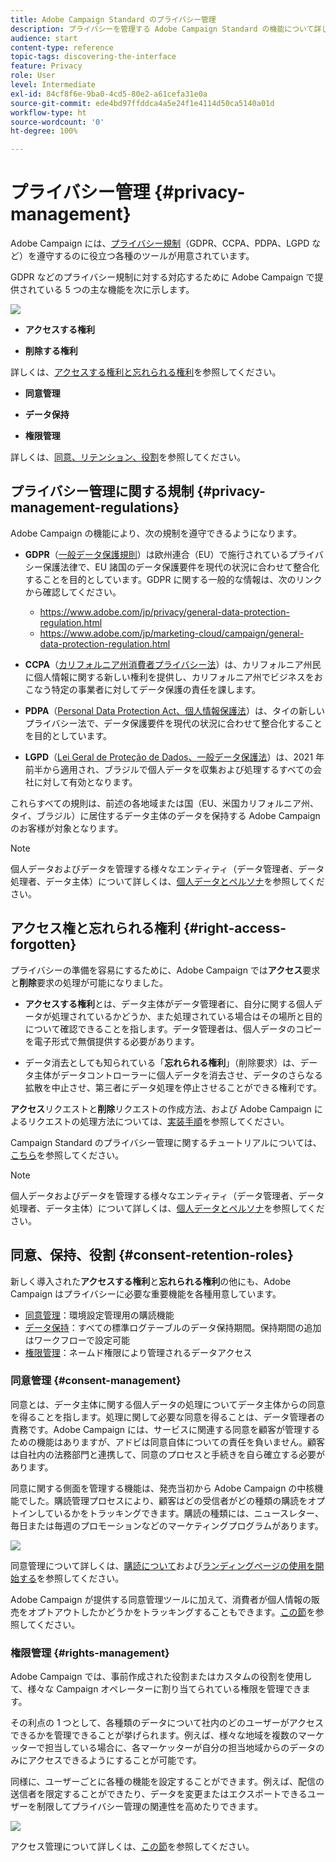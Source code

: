 ```yaml
---
title: Adobe Campaign Standard のプライバシー管理
description: プライバシーを管理する Adobe Campaign Standard の機能について詳しく説明します。
audience: start
content-type: reference
topic-tags: discovering-the-interface
feature: Privacy
role: User
level: Intermediate
exl-id: 84cf8f6e-9ba0-4cd5-80e2-a61cefa31e0a
source-git-commit: ede4bd97ffddca4a5e24f1e4114d50ca5140a01d
workflow-type: ht
source-wordcount: '0'
ht-degree: 100%

---
```


# プライバシー管理 {#privacy-management}

Adobe Campaign には、[プライバシー規制](#privacy-management-regulations)（GDPR、CCPA、PDPA、LGPD など）を遵守するのに役立つ各種のツールが用意されています。

GDPR などのプライバシー規制に対する対応するために Adobe Campaign で提供されている 5 つの主な機能を次に示します。

![](assets/privacy-gdpr-use-cases.png)

* **アクセスする権利**

* **削除する権利**

詳しくは、[アクセスする権利と忘れられる権利](#right-access-forgotten)を参照してください。

* **同意管理**

* **データ保持**

* **権限管理**

詳しくは、[同意、リテンション、役割](#consent-retention-roles)を参照してください。

<!--This section presents general information on what Privacy management is and the features provided by Adobe Campaign to manage the [Right to Access and Right to be Forgotten](#right-access-forgotten).

It also contains information on important features to manage Privacy ([consent, data retention and user roles](#consent-retention-roles)), as well as best practices to help you with your Privacy compliance when using Adobe Campaign.-->

## プライバシー管理に関する規制 {#privacy-management-regulations}

Adobe Campaign の機能により、次の規制を遵守できるようになります。

* **GDPR**（[一般データ保護規則](https://ec.europa.eu/info/law/law-topic/data-protection/reform/what-does-general-data-protection-regulation-gdpr-govern_en)）は欧州連合（EU）で施行されているプライバシー保護法律で、EU 諸国のデータ保護要件を現代の状況に合わせて整合化することを目的としています。GDPR に関する一般的な情報は、次のリンクから確認してください。

   * https://www.adobe.com/jp/privacy/general-data-protection-regulation.html
   * https://www.adobe.com/jp/marketing-cloud/campaign/general-data-protection-regulation.html

* **CCPA**（[カリフォルニア州消費者プライバシー法](https://leginfo.legislature.ca.gov/faces/codes_displayText.xhtml?lawCode=CIV&amp;division=3.&amp;title=1.81.5.&amp;part=4.&amp;chapter=&amp;article=)）は、カリフォルニア州民に個人情報に関する新しい権利を提供し、カリフォルニア州でビジネスをおこなう特定の事業者に対してデータ保護の責任を課します。
* **PDPA**（[Personal Data Protection Act、個人情報保護法](https://secureprivacy.ai/thailand-pdpa-summary-what-businesses-need-to-know/)）は、タイの新しいプライバシー法で、データ保護要件を現代の状況に合わせて整合化することを目的としています。
* **LGPD**（[Lei Geral de Proteção de Dados、一般データ保護法](https://iapp.org/media/pdf/resource_center/Brazilian_General_Data_Protection_Law.pdf)）は、2021 年前半から適用され、ブラジルで個人データを収集および処理するすべての会社に対して有効となります。

これらすべての規則は、前述の各地域または国（EU、米国カリフォルニア州、タイ、ブラジル）に居住するデータ主体のデータを保持する Adobe Campaign のお客様が対象となります。

>[!NOTE]
>
>個人データおよびデータを管理する様々なエンティティ（データ管理者、データ処理者、データ主体）について詳しくは、[個人データとペルソナ](../../start/using/privacy.md#personal-data)を参照してください。

## アクセス権と忘れられる権利 {#right-access-forgotten}

プライバシーの準備を容易にするために、Adobe Campaign では&#x200B;**アクセス**&#x200B;要求と&#x200B;**削除**&#x200B;要求の処理が可能になりました。

* **アクセスする権利**&#x200B;とは、データ主体がデータ管理者に、自分に関する個人データが処理されているかどうか、また処理されている場合はその場所と目的について確認できることを指します。データ管理者は、個人データのコピーを電子形式で無償提供する必要があります。

* データ消去としても知られている「**忘れられる権利**」（削除要求）は、データ主体がデータコントローラーに個人データを消去させ、データのさらなる拡散を中止させ、第三者にデータ処理を停止させることができる権利です。

**アクセス**&#x200B;リクエストと&#x200B;**削除**&#x200B;リクエストの作成方法、および Adobe Campaign によるリクエストの処理方法については、[実装手順](../../start/using/privacy-requests.md#about-privacy-requests)を参照してください。

Campaign Standard のプライバシー管理に関するチュートリアルについては、[こちら](https://experienceleague.adobe.com/docs/campaign-standard-learn/tutorials/privacy/privacy-overview.html?lang=ja#privacy)を参照してください。

>[!NOTE]
>
>個人データおよびデータを管理する様々なエンティティ（データ管理者、データ処理者、データ主体）について詳しくは、[個人データとペルソナ](../../start/using/privacy.md#personal-data)を参照してください。

## 同意、保持、役割 {#consent-retention-roles}

新しく導入された&#x200B;**アクセスする権利**&#x200B;と&#x200B;**忘れられる権利**&#x200B;の他にも、Adobe Campaign はプライバシーに必要な重要機能を各種用意しています。

* [同意管理](#consent-management)：環境設定管理用の購読機能
* [データ保持](../../administration/using/data-retention.md)：すべての標準ログテーブルのデータ保持期間。保持期間の追加はワークフローで設定可能
* [権限管理](#rights-management)：ネームド権限により管理されるデータアクセス

### 同意管理 {#consent-management}

同意とは、データ主体に関する個人データの処理についてデータ主体からの同意を得ることを指します。処理に関して必要な同意を得ることは、データ管理者の責務です。Adobe Campaign には、サービスに関連する同意を顧客が管理するための機能はありますが、アドビは同意自体についての責任を負いません。顧客は自社内の法務部門と連携して、同意のプロセスと手続きを自ら確立する必要があります。

同意に関する側面を管理する機能は、発売当初から Adobe Campaign の中核機能でした。購読管理プロセスにより、顧客はどの受信者がどの種類の購読をオプトインしているかをトラッキングできます。購読の種類には、ニュースレター、毎日または毎週のプロモーションなどのマーケティングプログラムがあります。

![](assets/privacy-consent-management.png)

同意管理について詳しくは、[購読について](../../audiences/using/about-subscriptions.md)および[ランディングページの使用を開始する](../../channels/using/getting-started-with-landing-pages.md)を参照してください。

Adobe Campaign が提供する同意管理ツールに加えて、消費者が個人情報の販売をオプトアウトしたかどうかをトラッキングすることもできます。[この節](../../start/using/privacy-requests.md#sale-of-personal-information-ccpa)を参照してください。

### 権限管理 {#rights-management}

Adobe Campaign では、事前作成された役割またはカスタムの役割を使用して、様々な Campaign オペレーターに割り当てられている権限を管理できます。

その利点の 1 つとして、各種類のデータについて社内のどのユーザーがアクセスできるかを管理できることが挙げられます。例えば、様々な地域を複数のマーケッターで担当している場合に、各マーケッターが自分の担当地域からのデータのみにアクセスできるようにすることが可能です。

同様に、ユーザーごとに各種の機能を設定することができます。例えば、配信の送信者を限定することができたり、データを変更またはエクスポートできるユーザーを制限してプライバシー管理の関連性を高めたりできます。

![](assets/privacy-user-management.png)

アクセス管理について詳しくは、[この節](../../administration/using/about-access-management.md)を参照してください。
